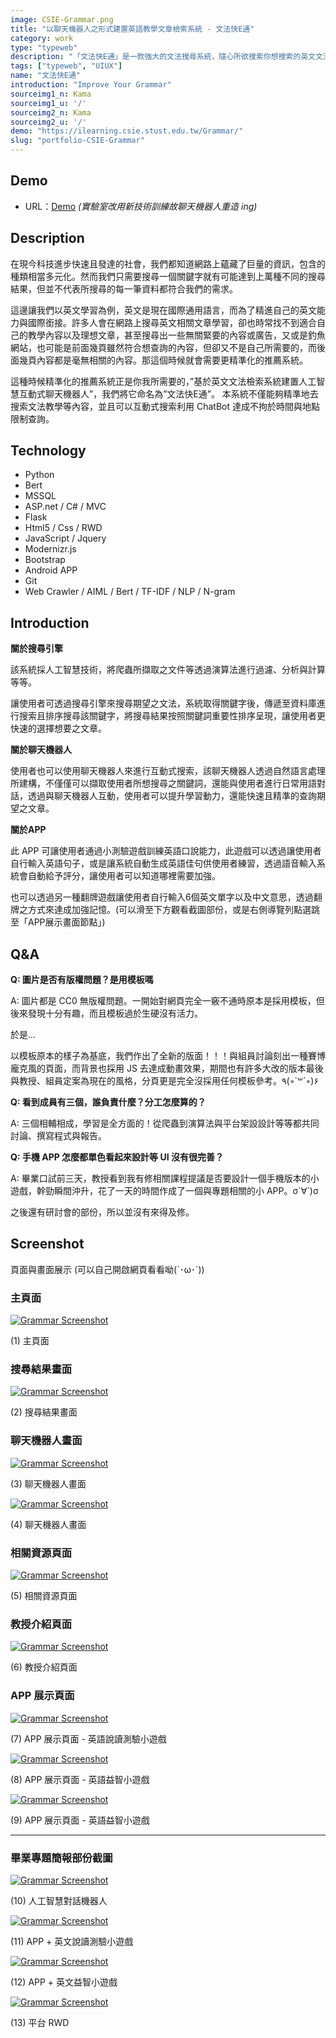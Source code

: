 ```yaml
---
image: CSIE-Grammar.png
title: "以聊天機器人之形式建置英語教學文章檢索系統 - 文法快E通"
category: work
type: "typeweb"
description: "「文法快E通」是一款強大的文法搜尋系統，隨心所欲搜索你想搜索的英文文法教學。在現今科技進步飛速且發達的世代，於網路上蘊藏了巨量的資訊，包含的種類相當多元化。然而我們只需要搜尋一個關鍵字就有可能達到上億種不同的資料結果，但是，不代表所搜尋的每一筆資料或是結果都符合使用者需求。讓我們以英文學習為例，英文是國際通用語言，而為了精進自己的英文能力與國際銜接。許多使用者會在網路上搜尋英文相關文章學習，卻也時常找不到適合自己的教學內容以及理想文章，甚至搜尋出一些無關緊要的內容或廣告，這時候就需要我們團隊所研發的「文法快E通」。"
tags: ["typeweb", "UIUX"]
name: "文法快E通"
introduction: "Improve Your Grammar"
sourceimg1_n: Kama
sourceimg1_u: '/'
sourceimg2_n: Kama
sourceimg2_u: '/'
demo: "https://ilearning.csie.stust.edu.tw/Grammar/"
slug: "portfolio-CSIE-Grammar"
---
```



## Demo
- URL：[Demo](https://ilearning.csie.stust.edu.tw/Grammar/)
*(實驗室改用新技術訓練故聊天機器人重造 ing)*

## Description
在現今科技進步快速且發達的社會，我們都知道網路上蘊藏了巨量的資訊，包含的種類相當多元化。然而我們只需要搜尋一個關鍵字就有可能達到上萬種不同的搜尋結果，但並不代表所搜尋的每一筆資料都符合我們的需求。

這邊讓我們以英文學習為例，英文是現在國際通用語言，而為了精進自己的英文能力與國際銜接。許多人會在網路上搜尋英文相關文章學習，卻也時常找不到適合自己的教學內容以及理想文章，甚至搜尋出一些無關緊要的內容或廣告，又或是釣魚網站，也可能是前面幾頁雖然符合想查詢的內容，但卻又不是自己所需要的，而後面幾頁內容都是毫無相關的內容。那這個時候就會需要更精準化的推薦系統。

這種時候精準化的推薦系統正是你我所需要的，”基於英文文法檢索系統建置人工智慧互動式聊天機器人”，我們將它命名為”文法快E通”。
本系統不僅能夠精準地去搜索文法教學等內容，並且可以互動式搜索利用 ChatBot 達成不拘於時間與地點限制查詢。

## Technology
- Python
- Bert
- MSSQL
- ASP.net / C# / MVC
- Flask
- Html5 / Css / RWD
- JavaScript / Jquery
- Modernizr.js
- Bootstrap
- Android APP
- Git
- Web Crawler / AIML / Bert / TF-IDF / NLP / N-gram

## Introduction

**關於搜尋引擎**

該系統採人工智慧技術，將爬蟲所擷取之文件等透過演算法進行過濾、分析與計算等等。

讓使用者可透過搜尋引擎來搜尋期望之文法，系統取得關鍵字後，傳遞至資料庫進行搜索且排序搜尋該關鍵字，將搜尋結果按照關鍵詞重要性排序呈現，讓使用者更快速的選擇想要之文章。

**關於聊天機器人**

使用者也可以使用聊天機器人來進行互動式搜索，該聊天機器人透過自然語言處理所建構，不僅僅可以擷取使用者所想搜尋之關鍵詞，還能與使用者進行日常用語對話，透過與聊天機器人互動，使用者可以提升學習動力，還能快速且精準的查詢期望之文章。

**關於APP**

此 APP 可讓使用者通過小測驗遊戲訓練英語口說能力，此遊戲可以透過讓使用者自行輸入英語句子，或是讓系統自動生成英語佳句供使用者練習，透過語音輸入系統會自動給予評分，讓使用者可以知道哪裡需要加強。

也可以透過另一種翻牌遊戲讓使用者自行輸入6個英文單字以及中文意思，透過翻牌之方式來達成加強記憶。(可以滑至下方觀看截圖部份，或是右側導覽列點選跳至「APP展示畫面節點」)

## Q&A

**Q: 圖片是否有版權問題？是用模板嗎**

A: 圖片都是 CC0 無版權問題。一開始對網頁完全一竅不通時原本是採用模板，但後來發現十分有趣，而且模板過於生硬沒有活力。

於是...

以模板原本的樣子為基底，我們作出了全新的版面！！！與組員討論刻出一種賽博龐克風的頁面，而背景也採用 JS 去達成動畫效果，期間也有許多大改的版本最後與教授、組員定案為現在的風格，分頁更是完全沒採用任何模板參考。٩(◦`꒳´◦)۶

**Q: 看到成員有三個，誰負責什麼？分工怎麼算的？**

A: 三個相輔相成，學習是全方面的！從爬蟲到演算法與平台架設設計等等都共同討論、撰寫程式與報告。

**Q: 手機 APP 怎麼都單色看起來設計等 UI 沒有很完善？**

A: 畢業口試前三天，教授看到我有修相關課程提議是否要設計一個手機版本的小遊戲，幹勁瞬間沖升，花了一天的時間作成了一個與專題相關的小 APP。σ`∀´)σ

之後還有研討會的部份，所以並沒有來得及修。

## Screenshot
頁面與畫面展示 (可以自己開啟網頁看看呦(´･ω･`))

### 主頁面
<a href="/blog/CSIE-Grammar-1.png" target="_blank">

![Grammar Screenshot](/blog/CSIE-Grammar-1.png "Index")

</a>
<p class="img-origin mt-1 mb-3 text-center">(1) 主頁面</p>

### 搜尋結果畫面
<a href="/blog/CSIE-Grammar-2.png" target="_blank">

![Grammar Screenshot](/blog/CSIE-Grammar-2.png "Index Search")

</a>
<p class="img-origin mt-1 mb-3 text-center">(2) 搜尋結果畫面</p>

### 聊天機器人畫面
<a href="/blog/CSIE-Grammar-3.png" target="_blank">

![Grammar Screenshot](/blog/CSIE-Grammar-3.png "ChatBot")

</a>
<p class="img-origin mt-1 mb-3 text-center">(3) 聊天機器人畫面</p>

<a href="/blog/CSIE-Grammar-4.png" target="_blank">

![Grammar Screenshot](/blog/CSIE-Grammar-4.png "ChatBot")

</a>
<p class="img-origin mt-1 mb-3 text-center">(4) 聊天機器人畫面</p>


### 相關資源頁面
<a href="/blog/CSIE-Grammar-5.png" target="_blank">

![Grammar Screenshot](/blog/CSIE-Grammar-5.png "Related resources")

</a>
<p class="img-origin mt-1 mb-3 text-center">(5) 相關資源頁面</p>


### 教授介紹頁面
<a href="/blog/CSIE-Grammar-6.png" target="_blank">

![Grammar Screenshot](/blog/CSIE-Grammar-6.png "Introducing the professor's page")

</a>
<p class="img-origin mt-1 mb-3 text-center">(6) 教授介紹頁面</p>

### APP 展示頁面
<a href="/blog/CSIE-Grammar-7.png" target="_blank">

![Grammar Screenshot](/blog/CSIE-Grammar-7.png "APP Game1")

</a>
<p class="img-origin mt-1 mb-3 text-center">(7) APP 展示頁面 - 英語說讀測驗小遊戲</p>

<a href="/blog/CSIE-Grammar-8.png" target="_blank">

![Grammar Screenshot](/blog/CSIE-Grammar-8.png "APP Game2")

</a>
<p class="img-origin mt-1 mb-3 text-center">(8) APP 展示頁面 - 英語益智小遊戲</p>

<a href="/blog/CSIE-Grammar-9.png" target="_blank">

![Grammar Screenshot](/blog/CSIE-Grammar-9.png "APP Game3")

</a>
<p class="img-origin mt-1 mb-3 text-center">(9) APP 展示頁面 - 英語益智小遊戲</p>

---

### 畢業專題簡報部份截圖
<a href="/blog/CSIE-Grammar-10.png" target="_blank">

![Grammar Screenshot](/blog/CSIE-Grammar-10.png "Student Graduation Project")

</a>
<p class="img-origin mt-1 mb-3 text-center">(10) 人工智慧對話機器人</p>

<a href="/blog/CSIE-Grammar-11.png" target="_blank">

![Grammar Screenshot](/blog/CSIE-Grammar-11.png "Student Graduation Project")

</a>
<p class="img-origin mt-1 mb-3 text-center">(11) APP + 英文說讀測驗小遊戲</p>

<a href="/blog/CSIE-Grammar-12.png" target="_blank">

![Grammar Screenshot](/blog/CSIE-Grammar-12.png "Student Graduation Project")

</a>
<p class="img-origin mt-1 mb-3 text-center">(12) APP + 英文益智小遊戲</p>

<a href="/blog/CSIE-Grammar-13.png" target="_blank">

![Grammar Screenshot](/blog/CSIE-Grammar-13.png "Student Graduation Project")

</a>
<p class="img-origin mt-1 mb-3 text-center">(13) 平台 RWD</p>